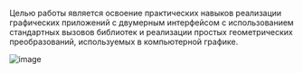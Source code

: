 Целью работы является освоение практических навыков реализации графических приложений с двумерным интерфейсом с использованием стандартных вызовов библиотек и реализации простых геометрических преобразований, используемых в компьютерной графике.

![image](https://user-images.githubusercontent.com/72004033/115006088-214c9880-9eb1-11eb-91ac-3e5d44c41f1d.png)
